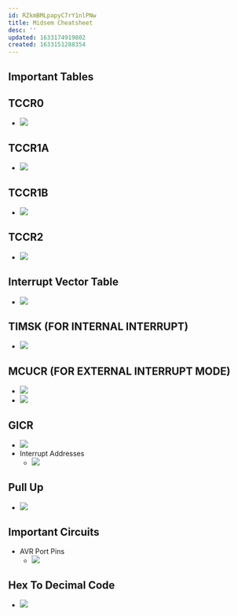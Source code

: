 ```yaml
---
id: RZkmBMLpapyC7rY1nlPNw
title: Midsem Cheatsheet
desc: ''
updated: 1633174919802
created: 1633151288354
---
```



## Important Tables
## TCCR0
* ![](/assets/images/2021-10-03-12-04-03.png)
## TCCR1A
* ![](/assets/images/2021-10-02-15-26-54.png)
## TCCR1B
* ![](/assets/images/2021-10-02-15-27-23.png)
## TCCR2
* ![](/assets/images/2021-10-02-15-28-48.png)
## Interrupt Vector Table
* ![](/assets/images/2021-10-02-15-34-36.png)
## TIMSK **(FOR INTERNAL INTERRUPT)**
* ![](/assets/images/2021-10-02-15-32-09.png)
## MCUCR **(FOR EXTERNAL INTERRUPT MODE)**
* ![](/assets/images/2021-10-02-15-30-39.png)
* ![](/assets/images/2021-10-02-15-30-58.png)
## GICR
* ![](/assets/images/2021-10-03-11-40-27.png)
* Interrupt Addresses
    * ![](/assets/images/2021-10-02-15-32-50.png)
## Pull Up
* ![](/assets/images/2021-10-03-13-44-02.png)

## Important Circuits
* AVR Port Pins
    * ![](/assets/images/2021-10-02-16-46-14.png)

## Hex To Decimal Code
* ![](/assets/images/2021-10-03-11-46-00.png)
